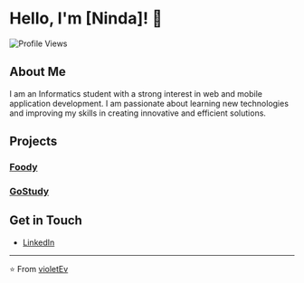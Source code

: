 
# Hello, I'm [Ninda]! 👋

![Profile Views](https://komarev.com/ghpvc/?username=violetEv&color=blueviolet)

## About Me

I am an Informatics student with a strong interest in web and mobile application development. I am passionate about learning new technologies and improving my skills in creating innovative and efficient solutions.

## Projects

### [Foody](https://github.com/violetEv/FoodAppMe)

### [GoStudy](https://github.com/yourusername/GoStudy)

## Get in Touch

- [LinkedIn](https://www.linkedin.com/in/heyninda22)

---

⭐️ From [violetEv](https://github.com/violetEv)


<!--
**violetEv/violetEv** is a ✨ _special_ ✨ repository because its `README.md` (this file) appears on your GitHub profile.

Here are some ideas to get you started:

- 🔭 I’m currently working on ...
- 🌱 I’m currently learning ...
- 👯 I’m looking to collaborate on ...
- 🤔 I’m looking for help with ...
- 💬 Ask me about ...
- 📫 How to reach me: ...
- 😄 Pronouns: ...
- ⚡ Fun fact: ...
-->
